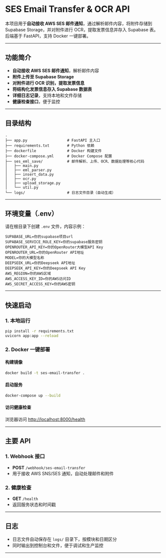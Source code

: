 # SES Email Transfer & OCR API

本项目用于**自动接收 AWS SES 邮件通知**，通过解析邮件内容，将附件存储到 Supabase Storage，并对附件进行 OCR，提取发票信息并存入 Supabase 表。后端基于 FastAPI，支持 Docker 一键部署。

---

## 功能简介

- **自动接收 AWS SES 邮件通知**，解析邮件内容
- **附件上传至 Supabase Storage**
- **对附件进行 OCR 识别，提取发票信息**
- **将结构化发票信息存入 Supabase 数据表**
- **详细日志记录**，支持本地和文件存储
- **健康检查接口**，便于监控

---

## 目录结构

```
.
├── app.py                  # FastAPI 主入口
├── requirements.txt        # Python 依赖
├── dockerfile              # Docker 构建文件
├── docker-compose.yml      # Docker Compose 配置
├── ses_eml_save/           # 邮件解析、上传、OCR、数据处理等核心代码
│   ├── main.py
│   ├── eml_parser.py
│   ├── insert_data.py
│   ├── ocr.py
│   ├── upload_storage.py
│   └── util.py
└── logs/                   # 日志文件目录（自动生成）
```

---

## 环境变量（.env）

请在根目录下创建 `.env` 文件，内容示例：

```env
SUPABASE_URL=你的supabase项目url
SUPABASE_SERVICE_ROLE_KEY=你的supabase服务密钥
OPENROUTER_API_KEY=你的OpenRouter大模型API Key
OPENROUTER_URL=你的OpenRouter API地址
MODEL=你的大模型名称
DEEPSEEK_URL=你的Deepseek API地址
DEEPSEEK_API_KEY=你的Deepseek API Key
AWS_REGION=你的AWS区域
AWS_ACCESS_KEY_ID=你的AWS访问ID
AWS_SECRET_ACCESS_KEY=你的AWS密钥
```

---

## 快速启动

### 1. 本地运行

```bash
pip install -r requirements.txt
uvicorn app:app --reload
```

### 2. Docker 一键部署

#### 构建镜像

```bash
docker build -t ses-email-transfer .
```

#### 启动服务

```bash
docker-compose up --build
```

#### 访问健康检查

浏览器访问 [http://localhost:8000/health](http://localhost:8000/health)

---

## 主要 API

### 1. Webhook 接口

- **POST** `/webhook/ses-email-transfer`
- 用于接收 AWS SNS/SES 通知，自动处理邮件和附件

### 2. 健康检查

- **GET** `/health`
- 返回服务状态和时间戳

---

## 日志

- 日志文件自动保存在 `logs/` 目录下，按模块和日期区分
- 同时输出到控制台和文件，便于调试和生产监控

---
